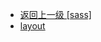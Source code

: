 - [返回上一级 [sass]](web前端/视频相关/plyr/plyr-3.7.8/demo/src/sass/)
- [layout](web前端/视频相关/plyr/plyr-3.7.8/demo/src/sass/layout/)
